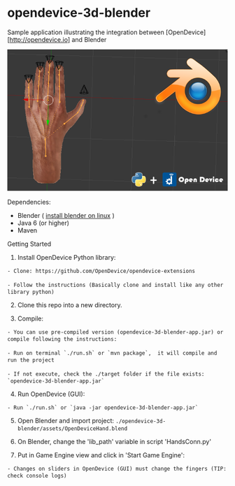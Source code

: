 opendevice-3d-blender
==========================

Sample application illustrating the integration between [OpenDevice][http://opendevice.io] and Blender  

![OpenDevice_Blender](./assets/splash.png)

Dependencies: 

- Blender ( [install blender on linux](http://tipsonubuntu.com/2015/04/03/install-blender-2-74-ubuntu-14-04linux-mint-17) )
- Java 6 (or higher)
- Maven  


Getting Started

  1. Install OpenDevice Python library:

    - Clone: https://github.com/OpenDevice/opendevice-extensions

    - Follow the instructions (Basically clone and install like any other library python) 

  2. Clone this repo into a new directory.

  3. Compile: 
  
    - You can use pre-compiled version (opendevice-3d-blender-app.jar) or compile following the instructions:
    
    - Run on terminal `./run.sh` or `mvn package`,  it will compile and run the project
    
    - If not execute, check the ./target folder if the file exists: `opendevice-3d-blender-app.jar`
    
  4. Run OpenDevice (GUI): 

    - Run `./run.sh` or `java -jar opendevice-3d-blender-app.jar`

  5. Open Blender and import project: `./opendevice-3d-blender/assets/OpenDeviceHand.blend` 

  6. On Blender, change the 'lib_path' variable in script 'HandsConn.py'

  7. Put in Game Engine view and click in 'Start Game Engine': 
    
    - Changes on sliders in OpenDevice (GUI) must change the fingers (TIP: check console logs)

